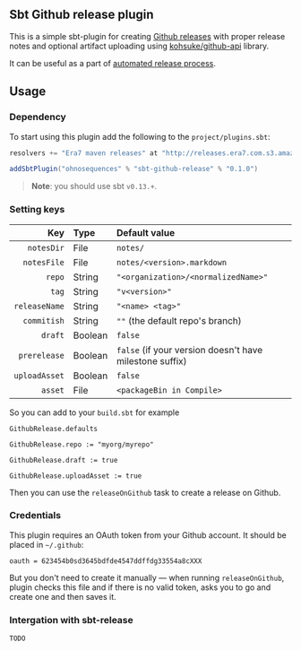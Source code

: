 ## Sbt Github release plugin

This is a simple sbt-plugin for creating [Github releases](https://github.com/blog/1547-release-your-software) with proper release notes and optional artifact uploading using [kohsuke/github-api](https://github.com/kohsuke/github-api) library.

It can be useful as a part of [automated release process](https://github.com/sbt/sbt-release).


## Usage


### Dependency

To start using this plugin add the following to the `project/plugins.sbt`:

```scala
resolvers += "Era7 maven releases" at "http://releases.era7.com.s3.amazonaws.com"

addSbtPlugin("ohnosequences" % "sbt-github-release" % "0.1.0")
```

> **Note**: you should use sbt `v0.13.+`.


### Setting keys

Key           | Type    | Default value
-------------:|:--------|:-----------------------------------------------------------------
`notesDir`    | File    | `notes/`
`notesFile`   | File    | `notes/<version>.markdown`
`repo`        | String  | `"<organization>/<normalizedName>"`
`tag`         | String  | `"v<version>"`
`releaseName` | String  | `"<name> <tag>"`
`commitish`   | String  | `""` (the default repo's branch)
`draft`       | Boolean | `false`
`prerelease`  | Boolean | `false` (if your version doesn't have milestone suffix)
`uploadAsset` | Boolean | `false`
`asset`       | File    | `<packageBin in Compile>`

So you can add to your `build.sbt` for example

```
GithubRelease.defaults

GithubRelease.repo := "myorg/myrepo"

GithubRelease.draft := true

GithubRelease.uploadAsset := true
```

Then you can use the `releaseOnGithub` task to create a release on Github.


### Credentials

This plugin requires an OAuth token from your Github account. It should be placed in `~/.github`:

```
oauth = 623454b0sd3645bdfde4547ddffdg33554a8cXXX
```

But you don't need to create it manually — when running `releaseOnGithub`, plugin checks this file and if there is no valid token, asks you to go and create one and then saves it.


### Intergation with sbt-release

`TODO`
